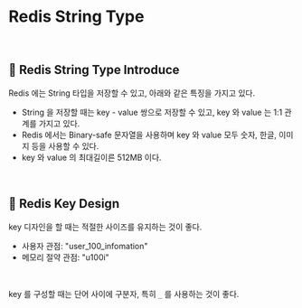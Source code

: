 # Redis String Type

<br>

## 📕 Redis String Type Introduce

Redis 에는 String 타입을 저장할 수 있고, 아래와 같은 특징을 가지고 있다.

* String 을 저장할 때는 key - value 쌍으로 저장할 수 있고, key 와 value 는 1:1 관계를 가지고 있다.
* Redis 에서는 Binary-safe 문자열을 사용하며 key 와 value 모두 숫자, 한글, 이미지 등을 사용할 수 있다.
* key 와 value 의 최대길이른 512MB 이다.

<br>

## 📗 Redis Key Design

key 디자인을 할 때는 적절한 사이즈를 유지하는 것이 좋다.

* 사용자 관점: "user_100_infomation"
* 메모리 절약 관점: "u100i"

<br>

key 를 구성할 때는 단어 사이에 구분자, 특히 `_` 를 사용하는 것이 좋다.

